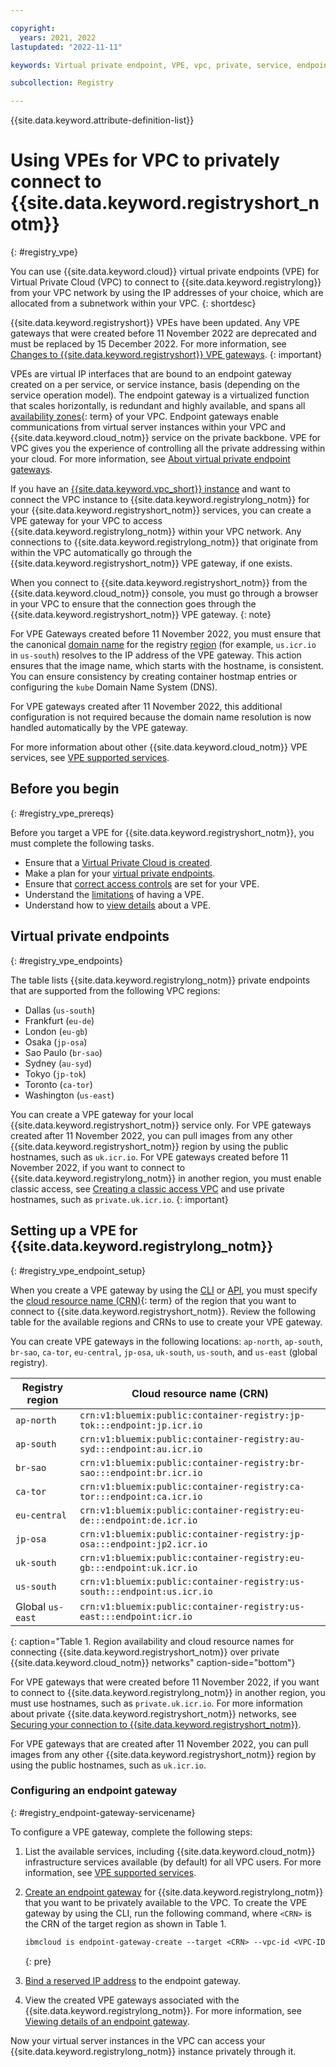 ```yaml
---

copyright:
  years: 2021, 2022
lastupdated: "2022-11-11"

keywords: Virtual private endpoint, VPE, vpc, private, service, endpoint gateway, gateway, endpoint

subcollection: Registry

---
```


{{site.data.keyword.attribute-definition-list}}

# Using VPEs for VPC to privately connect to {{site.data.keyword.registryshort_notm}}
{: #registry_vpe}

You can use {{site.data.keyword.cloud}} virtual private endpoints (VPE) for Virtual Private Cloud (VPC) to connect to {{site.data.keyword.registrylong}} from your VPC network by using the IP addresses of your choice, which are allocated from a subnetwork within your VPC.
{: shortdesc}

{{site.data.keyword.registryshort}} VPEs have been updated. Any VPE gateways that were created before 11 November 2022 are deprecated and must be replaced by 15 December 2022. For more information, see [Changes to {{site.data.keyword.registryshort}} VPE gateways](/docs/Registry?topic=Registry-registry_notices_vpe&interface=ui).
{: important}

VPEs are virtual IP interfaces that are bound to an endpoint gateway created on a per service, or service instance, basis (depending on the service operation model). The endpoint gateway is a virtualized function that scales horizontally, is redundant and highly available, and spans all [availability zones](x7018171){: term} of your VPC. Endpoint gateways enable communications from virtual server instances within your VPC and {{site.data.keyword.cloud_notm}} service on the private backbone. VPE for VPC gives you the experience of controlling all the private addressing within your cloud. For more information, see [About virtual private endpoint gateways](/docs/vpc?topic=vpc-about-vpe).

If you have an [{{site.data.keyword.vpc_short}} instance](/docs/vpc?topic=vpc-getting-started) and want to connect the VPC instance to {{site.data.keyword.registrylong_notm}} for your {{site.data.keyword.registryshort_notm}} services, you can create a VPE gateway for your VPC to access {{site.data.keyword.registrylong_notm}} within your VPC network. Any connections to {{site.data.keyword.registrylong_notm}} that originate from within the VPC automatically go through the {{site.data.keyword.registryshort_notm}} VPE gateway, if one exists.

When you connect to {{site.data.keyword.registryshort_notm}} from the {{site.data.keyword.cloud_notm}} console, you must go through a browser in your VPC to ensure that the connection goes through the {{site.data.keyword.registryshort_notm}} VPE gateway.
{: note}

For VPE Gateways created before 11 November 2022, you must ensure that the canonical [domain name](/docs/Registry?topic=Registry-registry_overview#overview_elements_domain_name) for the registry [region](/docs/Registry?topic=Registry-registry_overview#registry_regions) (for example, `us.icr.io` in `us-south`) resolves to the IP address of the VPE gateway. This action ensures that the image name, which starts with the hostname, is consistent. You can ensure consistency by creating container hostmap entries or configuring the `kube` Domain Name System (DNS).

For VPE gateways created after 11 November 2022, this additional configuration is not required because the domain name resolution is now handled automatically by the VPE gateway.

For more information about other {{site.data.keyword.cloud_notm}} VPE services, see [VPE supported services](/docs/vpc?topic=vpc-vpe-supported-services).

## Before you begin
{: #registry_vpe_prereqs}

Before you target a VPE for {{site.data.keyword.registryshort_notm}}, you must complete the following tasks.

- Ensure that a [Virtual Private Cloud is created](/docs/vpc?topic=vpc-getting-started).
- Make a plan for your [virtual private endpoints](/docs/vpc?topic=vpc-planning-considerations).
- Ensure that [correct access controls](/docs/vpc?topic=vpc-configure-acls-sgs-endpoint-gateways) are set for your VPE.
- Understand the [limitations](/docs/vpc?topic=vpc-limitations-vpe) of having a VPE.
- Understand how to [view details](/docs/vpc?topic=vpc-vpe-viewing-details-of-an-endpoint-gateway) about a VPE.

## Virtual private endpoints
{: #registry_vpe_endpoints}

The table lists {{site.data.keyword.registrylong_notm}} private endpoints that are supported from the following VPC regions:

- Dallas (`us-south`)
- Frankfurt (`eu-de`)
- London (`eu-gb`)
- Osaka (`jp-osa`)
- Sao Paulo (`br-sao`)
- Sydney (`au-syd`)
- Tokyo (`jp-tok`)
- Toronto (`ca-tor`)
- Washington (`us-east`)

You can create a VPE gateway for your local {{site.data.keyword.registryshort_notm}} service only. For VPE gateways created after 11 November 2022, you can pull images from any other {{site.data.keyword.registryshort_notm}} region by using the public hostnames, such as `uk.icr.io`. For VPE gateways created before 11 November 2022, if you want to connect to {{site.data.keyword.registrylong_notm}} in another region, you must enable classic access, see [Creating a classic access VPC](/docs/vpc?topic=vpc-setting-up-access-to-classic-infrastructure#create-a-classic-access-vpc) and use private hostnames, such as `private.uk.icr.io`.
{: important}

## Setting up a VPE for {{site.data.keyword.registrylong_notm}}
{: #registry_vpe_endpoint_setup}

When you create a VPE gateway by using the [CLI](/docs/vpc?topic=vpc-ordering-endpoint-gateway#vpe-ordering-cli) or [API](/docs/vpc?topic=vpc-ordering-endpoint-gateway#vpe-ordering-api), you must specify the [cloud resource name (CRN)](x9494304){: term} of the region that you want to connect to {{site.data.keyword.registryshort_notm}}. Review the following table for the available regions and CRNs to use to create your VPE gateway.

You can create VPE gateways in the following locations: `ap-north`, `ap-south`, `br-sao`, `ca-tor`, `eu-central`, `jp-osa`, `uk-south`, `us-south`, and `us-east` (global registry).

| Registry region | Cloud resource name (CRN) |
|-----------------|---------------------------|
| `ap-north` | `crn:v1:bluemix:public:container-registry:jp-tok:::endpoint:jp.icr.io` |
| `ap-south` | `crn:v1:bluemix:public:container-registry:au-syd:::endpoint:au.icr.io` |
| `br-sao` | `crn:v1:bluemix:public:container-registry:br-sao:::endpoint:br.icr.io` |
| `ca-tor` | `crn:v1:bluemix:public:container-registry:ca-tor:::endpoint:ca.icr.io` |
| `eu-central` | `crn:v1:bluemix:public:container-registry:eu-de:::endpoint:de.icr.io` |
| `jp-osa` | `crn:v1:bluemix:public:container-registry:jp-osa:::endpoint:jp2.icr.io` |
| `uk-south` | `crn:v1:bluemix:public:container-registry:eu-gb:::endpoint:uk.icr.io` |
| `us-south` | `crn:v1:bluemix:public:container-registry:us-south:::endpoint:us.icr.io` |
| Global `us-east` | `crn:v1:bluemix:public:container-registry:us-east:::endpoint:icr.io` |
{: caption="Table 1. Region availability and cloud resource names for connecting {{site.data.keyword.registryshort_notm}} over private {{site.data.keyword.cloud_notm}} networks" caption-side="bottom"}

For VPE gateways that were created before 11 November 2022, if you want to connect to {{site.data.keyword.registrylong_notm}} in another region, you must use hostnames, such as `private.uk.icr.io`. For more information about private {{site.data.keyword.registryshort_notm}} networks, see [Securing your connection to {{site.data.keyword.registryshort_notm}}](/docs/Registry?topic=Registry-registry_private).

For VPE gateways that are created after 11 November 2022, you can pull images from any other {{site.data.keyword.registryshort_notm}} region by using the public hostnames, such as `uk.icr.io`.

### Configuring an endpoint gateway
{: #registry_endpoint-gateway-servicename}

To configure a VPE gateway, complete the following steps:

1. List the available services, including {{site.data.keyword.cloud_notm}} infrastructure services available (by default) for all VPC users. For more information, see [VPE supported services](/docs/vpc?topic=vpc-vpe-supported-services).
2. [Create an endpoint gateway](/docs/vpc?topic=vpc-ordering-endpoint-gateway) for {{site.data.keyword.registrylong_notm}} that you want to be privately available to the VPC. To create the VPE gateway by using the CLI, run the following command, where `<CRN>` is the CRN of the target region as shown in Table 1.

    ```txt
    ibmcloud is endpoint-gateway-create --target <CRN> --vpc-id <VPC-ID> --name myname
    ```
    {: pre}

3. [Bind a reserved IP address](/docs/vpc?topic=vpc-bind-unbind-reserved-ip) to the endpoint gateway.
4. View the created VPE gateways associated with the {{site.data.keyword.registrylong_notm}}. For more information, see [Viewing details of an endpoint gateway](/docs/vpc?topic=vpc-vpe-viewing-details-of-an-endpoint-gateway).

Now your virtual server instances in the VPC can access your {{site.data.keyword.registrylong_notm}} instance privately through it.


